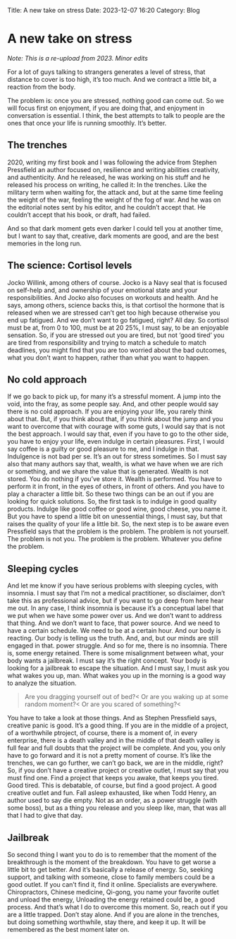 Title: A new take on stress
Date: 2023-12-07 16:20
Category: Blog


# A new take on stress

*Note: This is a re-upload from 2023. Minor edits*

For a lot of guys talking to strangers generates a level of stress, that distance to cover is too high, it’s too much. And we contract a little bit, a reaction from the body.

The problem is: once you are stressed, nothing good can come out. So we will focus first on enjoyment, if you are doing that, and enjoyment in conversation is essential. I think, the best attempts to talk to people are the ones that once your life is running smoothly. It’s better.

## The trenches

2020, writing my first book and I was following the advice from Stephen Pressfield an author focused on, resilience and writing abilities creativity, and authenticity. And he released, he was working on his stuff and he released his process on writing, he called it: In the trenches.
Like the military term when waiting for, the attack and, but at the same time feeling the weight of the war, feeling the weight of the fog of war. And he was on the editorial notes sent by his editor, and he couldn’t accept that. He couldn’t accept that his book, or draft, had failed.

And so that dark moment gets even darker I could tell you at another time, but I want to say that, creative, dark moments are good, and are the best memories in the long run.

## The science: Cortisol levels

Jocko Willink, among others of course. Jocko is a Navy seal that is focused on self-help and, and ownership of your emotional state and your responsibilities. And Jocko also focuses on workouts and health.
And he says, among others, science backs this, is that cortisol the hormone that is released when we are stressed can’t get too high because otherwise you end up fatigued. And we don’t want to go fatigued, right? All day. So cortisol must be at, from 0 to 100, must be at 20 25%, I must say, to be an enjoyable sensation.
So, if you are stressed out you are tired, but not ‘good tired’ you are tired from responsibility and trying to match a schedule to match deadlines, you might find that you are too worried about the bad outcomes, what you don’t want to happen, rather than what you want to happen.

## No cold approach

If we go back to pick up, for many it’s a stressful moment. A jump into the void, into the fray, as some people say. And, and other people would say there is no cold approach.
If you are enjoying your life, you rarely think about that. But, if you think about that, if you think about the jump and you want to overcome that with courage with some guts, I would say that is not the best approach. I would say that, even if you have to go to the other side, you have to enjoy your life, even indulge in certain pleasures.
First, I would say coffee is a guilty or good pleasure to me, and I indulge in that. Indulgence is not bad per se. It’s an out for stress sometimes. So I must say also that many authors say that, wealth, is what we have when we are rich or something, and we share the value that is generated. Wealth is not stored.
You do nothing if you’ve store it. Wealth is performed. You have to perform it in front, in the eyes of others, in front of others. And you have to play a character a little bit. So these two things can be an out if you are looking for quick solutions. So, the first task is to indulge in good quality products.
Indulge like good coffee or good wine, good cheese, you name it. But you have to spend a little bit on unessential things, I must say, but that raises the quality of your life a little bit.
So, the next step is to be aware even Pressfield says that the problem is the problem. The problem is not yourself. The problem is not you. The problem is the problem. Whatever you define the problem.

## Sleeping cycles

And let me know if you have serious problems with sleeping cycles, with insomnia. I must say that I’m not a medical practitioner, so disclaimer, don’t take this as professional advice, but if you want to go deep from here hear me out. In any case, I think insomnia is because it’s a conceptual label that we put when we have some power over us.
And we don’t want to address that thing.
And we don’t want to face, that power source. And we need to have a certain schedule. We need to be at a certain hour. And our body is reacting. Our body is telling us the truth. And, and, but our minds are still engaged in that. power struggle. And so for me, there is no insomnia.
There is, some energy retained. There is some misalignment between what, your body wants a jailbreak. I must say it’s the right concept. Your body is looking for a jailbreak to escape the situation. And I must say, I must ask you what wakes you up, man. What wakes you up in the morning is a good way to analyze the situation.

>Are you dragging yourself out of bed?<
>Or are you waking up at some random moment?<
>Or are you scared of something?<

You have to take a look at those things. And as Stephen Pressfield says, creative panic is good. It’s a good thing. If you are in the middle of a project, of a worthwhile ptroject, of course, there is a moment of, in every enterprise, there is a death valley and in the middle of that death valley is full fear and full doubts that the project will be complete.
And you, you only have to go forward and it is not a pretty moment of course. It’s like the trenches, we can go further, we can’t go back, we are in the middle, right? So, if you don’t have a creative project or creative outlet, I must say that you must find one. Find a project that keeps you awake, that keeps you tired.
Good tired. This is debatable, of course, but find a good project. A good creative outlet and fun. Fall asleep exhausted, like when Todd Henry, an author used to say die empty. Not as an order, as a power struggle (with some boss), but as a thing you release and you sleep like, man, that was all that I had to give that day.


## Jailbreak

So second thing I want you to do is to remember that the moment of the breakthrough is the moment of the breakdown. You have to get worse a little bit to get better. And it’s basically a release of energy. So, seeking support, and talking with someone, close to family members could be a good outlet.
If you can’t find it, find it online. Specialists are everywhere. Chiropractors, Chinese medicine, Qi-gong, you name your favorite outlet and unload the energy, Unloading the energy retained could be, a good process.
And that’s what I do to overcome this moment. So, reach out if you are a little trapped. Don’t stay alone. And if you are alone in the trenches, but doing something worthwhile, stay there, and keep it up. It will be remembered as the best moment later on.
